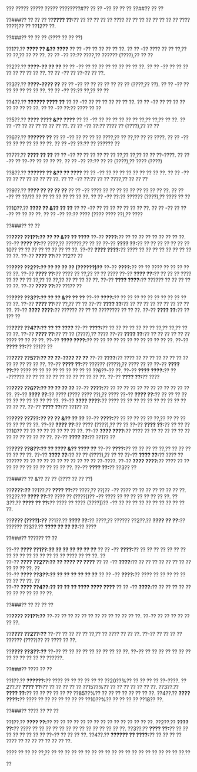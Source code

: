 ??? ????? ????? ????? ????????#?? ?? ?? -?? ?? ?? ??
??##?? ?? ??

??###?? ?? ?? ??
??**???? ??:**?? ?? ?? ?? ?? ?? ???? ?? ?? ?? ?? ?? ?? ?? ?? ???? ????]?? ?? ??12?? ??.

??###?? ?? ?? ?? (???? ?? ?? ??)

??1??.?? **???? ?? &?? ????**
??  ?? -?? ?? ?? ?? ?? ??.
??  ?? -?? ???? ?? ?? ??,?? ?? ??,?? ?? ?? ??.
??  ?? -?? ??:?? ????,?? ?????? (????),?? ?? ??

??2??.?? **????-?? ?? ??**
??  ?? -?? ?? ?? ?? ?? ?? ?? ?? ?? ??.
??  ?? -?? ?? ?? ?? ?? ?? ?? ?? ?? ??.
??  ?? -?? ?? ??-?? ?? ??.

??3??.?? **????-???? ??**
??  ?? -?? ?? ?? ?? ?? ?? ?? ?? (????,?? ??).
??  ?? -?? ?? ?? ?? ?? ?? ?? ??.
??  ?? -?? ??:?? ??,?? ?? ??

??4??.?? **?????? ???? ??**
??  ?? -?? ?? ?? ?? ?? ?? ?? ??.
??  ?? -?? ?? ?? ?? ?? ?? ?? ?? ?? ??.
??  ?? -?? ??:?? ???? ?? ??

??5??.?? **???? ???? &?? ????**
??  ?? -?? ?? ?? ?? ?? ?? ?? ??,?? ??,?? ?? ??.
??  ?? -?? ?? ?? ?? ?? ?? ?? ??.
??  ?? -?? ??:?? ???? ?? (????),?? ?? ??

??6??.?? **?????? ??**
??  ?? -?? ?? ?? ?? ?? ????,?? ?? ??,?? ?? ?? ????.
??  ?? -?? ?? ?? ?? ?? ?? ?? ??.
??  ?? -?? ??:?? ?? ?????? ??

??7??.?? **???? ?? ??**
??  ?? -?? ?? ?? ?? ?? ?? ?? ??,?? ??,?? ?? ?? ??-????.
??  ?? -?? ?? ??-?? ?? ?? ?? ??.
??  ?? -?? ??:?? ?? ?? (????),?? ???? (????)

??8??.?? **?????? ?? &?? ?? ????**
??  ?? -?? ?? ?? ?? ?? ?? ?? ?? ?? ??.
??  ?? -?? ?? ?? ?? ?? ?? ?? ?? ??.
??  ?? -?? ??:?? ?? ?? ????,?? ?? ?? ??

??9??.?? **???? ?? ?? ?? ??**
??  ?? -?? ???? ?? ?? ?? ?? ?? ?? ?? ?? ?? ??.
??  ?? -?? ?? ??/?? ?? ?? ?? ?? ?? ?? ?? ??.
??  ?? -?? ??:?? ?????? (????),?? ???? ?? ??

??10??.?? **???? ?? &?? ?? ??**
??   ?? -?? ?? ?? ?? ?? ?? ?? ?? ??.
??   ?? -?? ?? ??-?? ?? ?? ?? ??.
??   ?? -?? ??:?? ???? (???? ???? ??),?? ????

??###?? ?? ??

??**???? ??1??:?? ?? ?? &?? ?? ????**
??-?? **????:**?? ?? ?? ?? ?? ?? ?? ?? ?? ??.
??-?? **???? ??:**?? ????,?? ??????,?? ?? ??
??-?? **???? ??:**?? ?? ?? ?? ?? ?? ?? ??10?? ?? ?? ?? ?? ?? ?? ?? ?? ??.
??-?? **???? ????:**?? ???? ?? ?? ?? ?? ?? ?? ?? ?? ?? ??.
??-?? **???? ??:**?? ??2?? ??

??**???? ??2??:?? ?? ?? ?? ?? (??????)??**
??-?? **????:**?? ?? ?? ???? ?? ?? ?? ?? ?? ??.
??-?? **???? ??:**?? ???? ?? ??,?? ?? ?? ????
??-?? **???? ??:**?? ?? ?? ?? ???? ?? ?? ?? ?? ??,?? ?? ??,?? ?? ?? ?? ?? ??.
??-?? **???? ????:**?? ?????? ?? ?? ?? ?? ?? ??.
??-?? **???? ??:**?? ??1?? ??

??**???? ??3??:?? ?? ?? &?? ?? ??**
??-?? **????:**?? ?? ?? ?? ?? ?? ?? ?? ?? ?? ?? ?? ??.
??-?? **???? ??:**?? ??,?? ?? ??
??-?? **???? ??:**?? ?? ?? ?? ?? ?? ?? ?? ?? ?? ??.
??-?? **???? ????:**?? ?????? ?? ?? ?? ???????? ?? ?? ??.
??-?? **???? ??:**?? ??1?? ??

??**???? ??4??:?? ?? ?? ????**
??-?? **????:**?? ?? ?? ?? ?? ?? ?? ?? ??,?? ??,?? ?? ?? ??.
??-?? **???? ??:**?? ?? ?? (????),?? ????
??-?? **???? ??:**?? ?? ?? ?? ?? ?? ?? ???? ?? ?? ?? ??.
??-?? **???? ????:**?? ?? ?? ?? ?? ?? ?? ?? ?? ?? ?? ?? ??.
??-?? **???? ??:**?? ??1?? ??

??**???? ??5??:?? ?? ??-???? ?? ??**
??-?? **????:**?? ???? ?? ?? ?? ?? ?? ?? ?? ?? ?? ?? ?? ?? ?? ??.
??-?? **???? ??:**?? ?????? (????),?? ???? ?? ??
??-?? **???? ??:**?? ???? ?? ?? ?? ?? ?? ?? ?? ?? ?? ??6??-?? ??.
??-?? **???? ????:**?? ??-?????? ?? ?? ?? ?? ?? ?? ?? ?? ?? ?? ?? ??.
??-?? **???? ??:**?? ????

??**???? ??6??:?? ?? ?? ?? ??**
??-?? **????:**?? ?? ?? ?? ?? ?? ?? ?? ?? ?? ?? ?? ?? ??.
??-?? **???? ??:**?? ???? (???? ???? ??),?? ????
??-?? **???? ??:**?? ?? ?? ?? ?? ?? ?? ?? ?? ?? ?? ?? ??.
??-?? **???? ????:**?? ???? ?? ?? ?? ?? ?? ?? ?? ?? ?? ?? ?? ?? ??.
??-?? **???? ??:**?? ??1?? ??

??**???? ??7??:?? ?? ?? &?? ?? ??**
??-?? **????:**?? ?? ?? ?? ?? ?? ??,?? ?? ?? ?? ?? ?? ?? ?? ??.
??-?? **???? ??:**?? ???? (????),?? ?? ??
??-?? **???? ??:**?? ?? ?? ?? ??10?? ?? ?? ?? ?? ?? ?? ?? ?? ??.
??-?? **???? ????:**?? ???? ?? ?? ?? ?? ?? ?? ?? ?? ?? ?? ?? ?? ?? ??.
??-?? **???? ??:**?? ??1?? ??

??**???? ??8??:?? ?? ???? &?? ???? ??**
??-?? **????:**?? ?? ?? ?? ?? ??,?? ?? ?? ?? ?? ?? ?? ??.
??-?? **???? ??:**?? ?? ?? (????),?? ?? ??
??-?? **???? ??:**?? ???? ?? ?????? ?? ?? ?? ?? ?? ?? ?? ?? ?? ?? ?? ??-????.
??-?? **???? ????:**?? ???? ?? ?? ?? ?? ?? ?? ?? ?? ?? ?? ?? ??.
??-?? **???? ??:**?? ??3?? ??

??###?? ?? &?? ?? ?? (???? ?? ?? ??)

??**????:??**
??1??.?? **???? ??:**?? ????,?? ??]?? -?? ???? ?? ?? ?? ?? ?? ?? ?? ??.
??2??.?? **???? ??:**?? ???? ?? (????])?? -?? ???? ?? ?? ?? ?? ?? ?? ?? ??.
??3??.?? **???? ?? ??:**?? ???? ?? ???? (????])?? -?? ?? ?? ?? ?? ?? ?? ?? ?? ?? ?? ??.

??**???? (????):??**
??1??.?? **???? ??:**?? ????,?? ??????
??2??.?? **???? ?? ??:**?? ??????
??3??.?? **???? ?? ?? ??:**?? ????

??###?? ?????? ?? ??

??-?? **???? ??1??:?? ?? ?? ?? ?? ?? ??**
?? ?? -?? **????:**?? ?? ?? ?? ?? ?? ?? ?? ?? ?? ?? ?? ?? ?? ?? ?? ?? ???? ?? ?? ??.
??  
??-?? **???? ??2??:?? ?? ???? ?? ????**
?? ?? -?? **????:**?? ?? ?? ?? ?? ?? ?? ?? ?? ?? ?? ?? ??.
??  
??-?? **???? ??3??:?? ?? ?? ?? ?? ?? ??**
?? ?? -?? **????:**?? ???? ?? ?? ?? ?? ?? ?? ?? ?? ??.
??  
??-?? **???? ??4??:?? ?? ?? ?? ???? ???? ????**
?? ?? -?? **????:**?? ?? ?? ?? ?? ?? ?? ?? ?? ?? ?? ?? ??.

??###?? ?? ?? ?? ??

??**???? ??1??:??**
??-?? ?? ?? ?? ?? ?? ?? ?? ?? ?? ?? ?? ??.
??-?? ?? ?? ?? ?? ?? ?? ??.

??**???? ??2??:??**
??-?? ?? ?? ?? ?? ??,?? ?? ???? ?? ?? ??.
??-?? ?? ?? ?? ?? ?????? (????)?? ?? ???? ?? ??.

??**???? ??3??:??**
??-?? ?? ?? ?? ?? ?? ?? ?? ?? ?? ??.
??-?? ?? ?? ?? ?? ?? ?? ?? ?? ?? ?? ?? ?? ?? ??????.

??###?? ???? ?? ??

??1??.?? **??????:**?? ???? ?? ?? ?? ?? ?? ?? ??20??%?? ?? ?? ?? ?? ??-????.
??2??.?? **???? ??:**?? ?? ?? ?? ?? ?? ??15??%?? ?? ?? ?? ?? ?? ?? ??.
??3??.?? **???? ??:**?? ?? ?? ?? ?? ?? ?? ??85??%?? ?? ?? ?? ?? ?? ?? ?? ??.
??4??.?? **???? ????:**?? ???? ?? ?? ?? ?? ?? ?? ?? ??10??%?? ?? ?? ?? ?? ??18?? ??.

??###?? ???? ?? ?? ??

??1??.?? **???? ??:**?? ?? ?? ?? ?? ?? ?? ?? ?? ?? ?? ?? ?? ?? ?? ??.
??2??.?? **???? ??:**?? ???? ?? ?? ?? ?? ?? ?? ?? ?? ?? ?? ?? ?? ?? ??.
??3??.?? **???? ??:**?? ?? ?? ?? ?? ?? ?? ?? ?? ??-?? ?? ?? ?? ??.
??4??.?? **?????? ?? ????:**?? ?? ?? ?? ?? ???? ?? ?? ?? ?? ?? ?? ?? ??.

???? ?? ?? ?? ??,?? ?? ?? ?? ?? ?? ?? ?? ?? ?? ?? ?? ?? ?? ?? ?? ?? ?? ?? ?? ??.??

??
